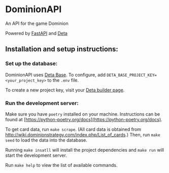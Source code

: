 # DominionAPI

An API for the game Dominion

Powered by [FastAPI](https://fastapi.tiangolo.com/) and [Deta](https://deta.space/)

## Installation and setup instructions:

### Set up the database:
DominionAPI uses [Deta Base](https://deta.space/docs/en/reference/base/about). 
To configure, add `DETA_BASE_PROJECT_KEY=<your_project_key>` to the `.env` file.

To create a new project key, visit your [Deta builder page](https://deta.space/builder/).

### Run the development server:
Make sure you have `poetry` installed on your machine. Instructions can be found at [https://python-poetry.org/docs](https://python-poetry.org/docs).

To get card data, run `make scrape`. (All card data is obtained from http://wiki.dominionstrategy.com/index.php/List_of_cards.) Then, run `make seed` to load the data into the database.

Running `make insatll` will install the project dependencies and `make run` will start the development server.


Run `make help` to view the list of available commands.
